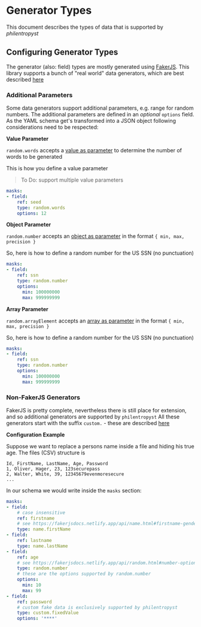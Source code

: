 # Generator Types

This document describes the types of data that is supported by
_philentropyst_

## Configuring Generator Types

The generator (also: field) types are mostly generated using [FakerJS](https://github.com/marak/Faker.js/).
This library supports a bunch of "real world" data generators, which are best described [here](https://fakerjsdocs.netlify.app/)

### Additional Parameters

Some data generators support additional parameters, e.g. range for random numbers. The additional
parameters are defined in an _optional_ `options` field. As the YAML schema get's transformed into a JSON object
following considerations need to be respected:

__Value Parameter__

`random.words` accepts a [value as parameter](https://fakerjsdocs.netlify.app/api/random.html#words-count) to determine the number of words to be generated

This is how you define a value parameter

> To Do: support multiple value parameters

```yaml
masks:
- field:
    ref: seed 
    type: random.words
    options: 12
```

__Object Parameter__

`random.number` accepts an [object as parameter](https://fakerjsdocs.netlify.app/api/random.html#number-options) in the format `{ min, max, precision }`

So, here is how to define a random number for the US SSN (no punctuation) 

```yaml
masks:
- field:
    ref: ssn 
    type: random.number
    options:
      min: 100000000
      max: 999999999
```

__Array Parameter__

`random.arrayElement` accepts an [array as parameter](https://fakerjsdocs.netlify.app/api/random.html#number-options) in the format `{ min, max, precision }`

So, here is how to define a random number for the US SSN (no punctuation)

```yaml
masks:
- field:
    ref: ssn 
    type: random.number
    options:
      min: 100000000
      max: 999999999
```

### Non-FakerJS Generators

FakerJS is pretty complete, nevertheless there is still place for extension, and so additional generators are supported by `philentropyst` 
All these generators start with the suffix `custom.` - these are described [here](./CUSTOM_GENERATOR_TYPES.md)

__Configuration Example__

Suppose we want to replace a persons name inside a file and hiding his true age. The files (CSV) structure is

```
Id, FirstName, LastName, Age, Password
1, Oliver, Hager, 23, 123securepass
2, Walter, White, 39, 12345679evenmoresecure
...
```

In our schema we would write inside the `masks` section:

```yaml
masks:
- field:
    # case insensitive
    ref: firstname 
    # see https://fakerjsdocs.netlify.app/api/name.html#firstname-gender
    type: name.firstName
- field:
    ref: lastname
    type: name.lastName
- field:
    ref: age
    # see https://fakerjsdocs.netlify.app/api/random.html#number-options
    type: random.number
    # these are the options supported by random.number
    options: 
      min: 10
      max: 99
- field:
    ref: password
    # custom fake data is exclusively supported by philentropyst
    type: custom.fixedValue
    options: '****'
```


